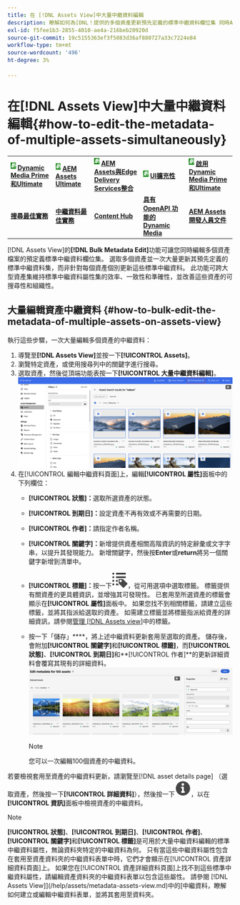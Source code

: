 ```yaml
---
title: 在 [!DNL Assets View]中大量中繼資料編輯
description: 瞭解如何為[DNL！提供的多個資產更新預先定義的標準中繼資料欄位集 同時Assets檢視]。
exl-id: f5fee1b3-2855-4010-ae4a-216beb20920d
source-git-commit: 19c5155363ef3f5083d36af880727a33c7224e84
workflow-type: tm+mt
source-wordcount: '496'
ht-degree: 3%

---
```


# 在[!DNL Assets View]中大量中繼資料編輯{#how-to-edit-the-metadata-of-multiple-assets-simultaneously}

<table>
    <tr>
        <td>
            <sup style= "background-color:#008000; color:#FFFFFF; font-weight:bold"><i>新</i></sup> <a href="/help/assets/dynamic-media/dm-prime-ultimate.md"><b>Dynamic Media Prime和Ultimate</b></a>
        </td>
        <td>
            <sup style= "background-color:#008000; color:#FFFFFF; font-weight:bold"><i>新</i></sup> <a href="/help/assets/assets-ultimate-overview.md"><b>AEM Assets Ultimate</b></a>
        </td>
        <td>
            <sup style= "background-color:#008000; color:#FFFFFF; font-weight:bold"><i>新</i></sup> <a href="/help/assets/integrate-aem-assets-edge-delivery-services.md"><b>AEM Assets與Edge Delivery Services整合</b></a>
        </td>
        <td>
            <sup style= "background-color:#008000; color:#FFFFFF; font-weight:bold"><i>新</i></sup> <a href="/help/assets/aem-assets-view-ui-extensibility.md"><b>UI擴充性</b></a>
        </td>
          <td>
            <sup style= "background-color:#008000; color:#FFFFFF; font-weight:bold"><i>新</i></sup> <a href="/help/assets/dynamic-media/enable-dynamic-media-prime-and-ultimate.md"><b>啟用Dynamic Media Prime和Ultimate</b></a>
        </td>
    </tr>
    <tr>
        <td>
            <a href="/help/assets/search-best-practices.md"><b>搜尋最佳實務</b></a>
        </td>
        <td>
            <a href="/help/assets/metadata-best-practices.md"><b>中繼資料最佳實務</b></a>
        </td>
        <td>
            <a href="/help/assets/product-overview.md"><b>Content Hub</b></a>
        </td>
        <td>
            <a href="/help/assets/dynamic-media-open-apis-overview.md"><b>具有 OpenAPI 功能的 Dynamic Media</b></a>
        </td>
        <td>
            <a href="https://developer.adobe.com/experience-cloud/experience-manager-apis/"><b>AEM Assets 開發人員文件</b></a>
        </td>
    </tr>
</table>

[!DNL Assets View]的&#x200B;**[!DNL Bulk Metadata Edit]**&#x200B;功能可讓您同時編輯多個資產檔案的預定義標準中繼資料欄位集。 選取多個資產並一次大量更新其預先定義的標準中繼資料集，而非針對每個資產個別更新這些標準中繼資料。 此功能可跨大型資產集維持標準中繼資料屬性集的效率、一致性和準確性，並改善這些資產的可搜尋性和組織性。

## 大量編輯資產中繼資料 {#how-to-bulk-edit-the-metadata-of-multiple-assets-on-assets-view}

執行這些步驟，一次大量編輯多個資產的中繼資料：

1. 導覽至&#x200B;**[!DNL Assets View]**&#x200B;並按一下&#x200B;**[!UICONTROL Assets]**。
1. 瀏覽特定資產，或使用搜尋列中的關鍵字進行搜尋。
1. 選取資產，然後從頂端功能表按一下&#x200B;**[!UICONTROL 大量中繼資料編輯]**。
   ![大量中繼資料 — 編輯](/help/assets/assets/bulk-metadata-edit1.png)
1. 在[!UICONTROL 編輯中繼資料頁面]上，編輯&#x200B;**[!UICONTROL 屬性]**&#x200B;面板中的下列欄位：
   * **[!UICONTROL 狀態]：**&#x200B;選取所選資產的狀態。
   * **[!UICONTROL 到期日]：**&#x200B;設定資產不再有效或不再需要的日期。
   * **[!UICONTROL 作者]：**&#x200B;請指定作者名稱。
   * **[!UICONTROL 關鍵字]：**&#x200B;新增提供資產相關高階資訊的特定辭彙或文字字串，以提升其發現能力。 新增關鍵字，然後按&#x200B;**Enter**&#x200B;或&#x200B;**return**&#x200B;將另一個關鍵字新增到清單中。
   * **[!UICONTROL 標籤]：**&#x200B;按一下![大量中繼資料編輯](/help/assets/assets/tags-icon.svg)，從可用選項中選取標籤。 標籤提供有關資產的更具體資訊，並增強其可發現性。 已套用至所選資產的標籤會顯示在&#x200B;**[!UICONTROL 屬性]**&#x200B;面板中。 如果您找不到相關標籤，請建立這些標籤，並將其指派給選取的資產。 如需建立標籤並將標籤指派給資產的詳細資訊，請參閱[管理 [!DNL Assets view]](/help/assets/tagging-management-assets-view.md)中的標籤。
   * 按一下「儲存」****，將上述中繼資料更新套用至選取的資產。 儲存後，會附加&#x200B;**[!UICONTROL 關鍵字]**&#x200B;和&#x200B;**[!UICONTROL 標籤]**，而&#x200B;**[!UICONTROL 狀態]**、**[!UICONTROL 到期日]**&#x200B;和&#x200B;**[!UICONTROL 作者]**的更新詳細資料會覆寫其現有的詳細資料。
     ![save-bulk-metadata-edit-properties](/help/assets/assets/save-bulk-metadata-edit-properties2.png)

     >[!NOTE]
     >
     >您可以一次編輯100個資產的中繼資料。

若要檢視套用至資產的中繼資料更新，請瀏覽至[!DNL asset details page] （選取資產，然後按一下&#x200B;**[!UICONTROL 詳細資料]**），然後按一下![大量中繼資料編輯](/help/assets/assets/info-icon-solid-black.svg)，以在&#x200B;**[!UICONTROL 資訊]**&#x200B;面板中檢視資產的中繼資料。

>[!NOTE]
>
>**[!UICONTROL 狀態]**、**[!UICONTROL 到期日]**、**[!UICONTROL 作者]**、**[!UICONTROL 關鍵字]**&#x200B;和&#x200B;**[!UICONTROL 標籤]**&#x200B;是可用於大量中繼資料編輯的標準中繼資料屬性，無論資料夾特定的中繼資料為何。 只有當這些中繼資料屬性包含在套用至資產資料夾的中繼資料表單中時，它們才會顯示在[!UICONTROL 資產詳細資料頁面]上。 如果您在[!UICONTROL 資產詳細資料頁面]上找不到這些標準中繼資料屬性，請編輯資產資料夾的中繼資料表單以包含這些屬性。 請參閱 [!DNL Assets View]](/help/assets/metadata-assets-view.md)中的[中繼資料，瞭解如何建立或編輯中繼資料表單，並將其套用至資料夾。

